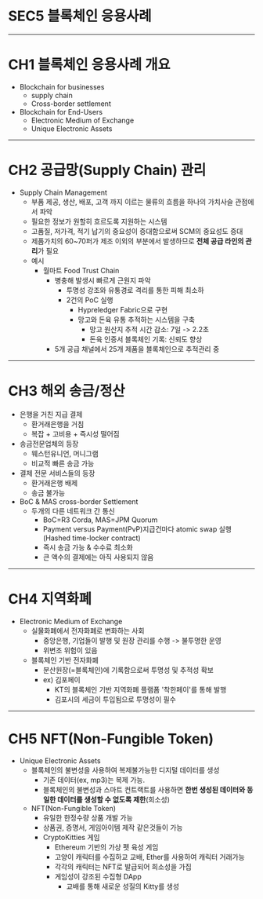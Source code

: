 # SEC5 블록체인 응용사례

---

# CH1 블록체인 응용사례 개요
- Blockchain for businesses
  - supply chain
  - Cross-border settlement
- Blockchain for End-Users
  - Electronic Medium of Exchange
  - Unique Electronic Assets

---

# CH2 공급망(Supply Chain) 관리
- Supply Chain Management
  - 부품 제공, 생산, 배포, 고객 까지 이르는 물류의 흐름을 하나의 가치사슬 관점에서 파악
  - 필요한 정보가 원할히 흐르도록 지원하는 시스템
  - 고품질, 저가격, 적기 납기의 중요성이 증대함으로써 SCM의 중요성도 증대
  - 제품가치의 60~70퍼가 제조 이외의 부분에서 발생하므로 **전체 공급 라인의 관리**가 필요
  - 예시
    - 월마트 Food Trust Chain
      - 병충해 발생시 빠르게 근원지 파악
        - 투명성 강조와 유퉁경로 격리를 통한 피해 최소하
        - 2건의 PoC 실행
          - Hypreledger Fabric으로 구현
          - 망고와 돈육 유통 추적하는 시스템을 구축
            - 망고 원산지 추적 시간 감소: 7일 -> 2.2초
            - 돈육 인증서 블록체인 기록: 신뢰도 향상
      - 5개 공급 채널에서 25개 제품을 블록체인으로 추적관리 중

---

# CH3 해외 송금/정산
- 은행을 거친 지급 결제
  - 환거래은행을 거침
  - 복잡 + 고비용 + 즉시성 떨어짐
- 송금전문업체의 등장
  - 웨스턴유니언, 머니그램
  - 비교적 빠른 송금 가능
- 결제 전문 서비스들의 등장
  - 환거래은행 배제
  - 송금 불가능
- BoC & MAS cross-border Settlement
  - 두개의 다른 네트워크 간 통신
    - BoC=R3 Corda, MAS=JPM Quorum
    - Payment versus Payment(PvP)지급건마다 atomic swap 실행 (Hashed time-locker contract)
    - 즉시 송금 가능 & 수수료 최소화
    - 큰 액수의 결제에는 아직 사용되지 않음

---

# CH4 지역화폐
- Electronic Medium of Exchange
  - 실물화폐에서 전자화폐로 변화하는 사회
    - 중앙은행, 기업들이 발행 및 원장 관리를 수행 -> 불투명한 운영
    - 위변조 위험이 있음
  - 블록체인 기반 전자화폐
    - 분산원장(=블록체인)에 기록함으로써 투명성 및 추적성 확보
    - ex) 김포페이
      - KT의 블록체인 기반 지역화폐 플램폼 '착한페이'를 통해 발행
      - 김포시의 세금이 투입됨으로 투명성이 필수
  
---

# CH5 NFT(Non-Fungible Token)
- Unique Electronic Assets
  - 블록체인의 불변성을 사용하여 복제불가능한 디지털 데이터를 생성
    - 기존 데이터(ex, mp3)는 복제 가능.
    - 블록체인의 불변성과 스마트 컨트랙트를 사용하면 **한번 생성된 데이터와 동일한 데이터를 생성할 수 없도록 제한**(희소성)
  - NFT(Non-Fungible Token)
    - 유일한 한정수량 상품 개발 가능
    - 상품권, 증명서, 게임아이템 제작 같은것들이 가능
    - CryptoKitties 게임
      - Ethereum 기반의 가상 펫 육성 게임
      - 고양이 캐릭터를 수집하교 교배, Ether를 사용하여 캐릭터 거래가능
      - 각각의 캐릭터는 NFT로 발급되어 희소성을 가집
      - 게임성이 강조된 수집형 DApp
        - 교배를 통해 새로운 성질의 Kitty를 생성